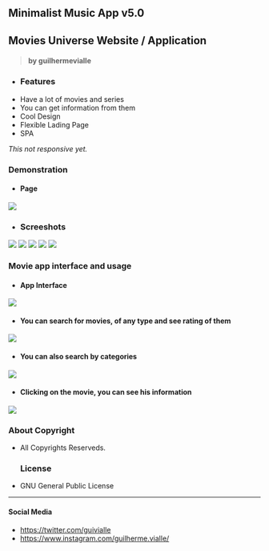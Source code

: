 ## Minimalist Music App v5.0 

## Movies Universe Website / Application

> #### by guilhermevialle

-   ### Features
- Have a lot of movies and series
- You can get information from them
- Cool Design
- Flexible Lading Page 
- SPA

*This not responsive yet.* 

   ### Demonstration
   
   - #### Page
   ![](gif)
   
   - ### Screeshots
   ![](capture)
   ![](capture2)
   ![](capture3)
   ![](capture4)
   ![](capture8)
	
   ### Movie app interface and usage
   - #### App Interface
   ![](capture4)
   
   - #### You can search for movies, of any type and see rating of them
   
   ![](capture5)
   
   - #### You can also search by categories
   ![](capture7)

   - #### Clicking on the movie, you can see his information
   ![](capture6)
### About Copyright
- All Copyrights Reserveds.

   ### License

-   GNU General Public License

------------

#### Social Media

- https://twitter.com/guivialle
- https://www.instagram.com/guilherme.vialle/

